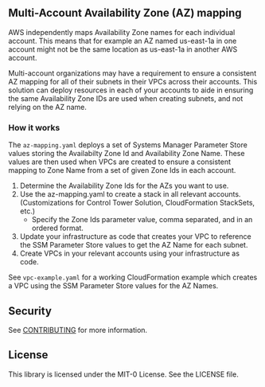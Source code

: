 ## Multi-Account Availability Zone (AZ) mapping

AWS independently maps Availability Zone names for each individual account. This means that for example an AZ named us-east-1a in one account might not be the same location as us-east-1a in another AWS account. 

Multi-account organizations may have a requirement to ensure a consistent AZ mapping for all of their subnets in their VPCs across their accounts. This solution can deploy resources in each of your accounts to aide in ensuring the same Availability Zone IDs are used when creating subnets, and not relying on the AZ name.

### How it works
The `az-mapping.yaml` deploys a set of Systems Manager Parameter Store values storing the Availabilty Zone Id and Availability Zone Name. These values are then used when VPCs are created to ensure a consistent mapping to Zone Name from a set of given Zone Ids in each account.

1. Determine the Availability Zone Ids for the AZs you want to use.
2. Use the az-mapping.yaml to create a stack in all relevant accounts. (Customizations for Control Tower Solution, CloudFormation StackSets, etc.)
   * Specify the Zone Ids parameter value, comma separated, and in an ordered format.
3. Update your infrastructure as code that creates your VPC to reference the SSM Parameter Store values to get the AZ Name for each subnet.
4. Create VPCs in your relevant accounts using your infrastructure as code.

See `vpc-example.yaml` for a working CloudFormation example which creates a VPC using the SSM Parameter Store values for the AZ Names.


## Security

See [CONTRIBUTING](CONTRIBUTING.md#security-issue-notifications) for more information.

## License

This library is licensed under the MIT-0 License. See the LICENSE file.

